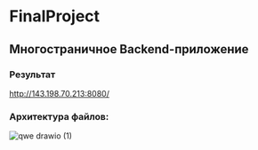 # FinalProject
## Многостраничное Backend-приложение 

### Результат
http://143.198.70.213:8080/

### Архитектура файлов:
![qwe drawio (1)](https://user-images.githubusercontent.com/91362737/175750848-e37c2bc0-71c3-47d9-bca9-e6a80a10410f.png)
